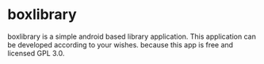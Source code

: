 # boxlibrary

boxlibrary is a simple android based library application. This application can be developed according to your wishes. because this app is free and licensed GPL 3.0.
